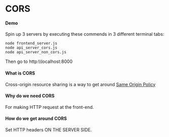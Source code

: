 # CORS

#### Demo
Spin up 3 servers by executing these commends in 3 different terminal tabs:
```
node frontend_server.js
node api_server_cors.js	
node api_server_non_cors.js	

```
Then go to http:\\\\localhost:8000

#### What is CORS
Cross-origin resource sharing is a way to get around 
[Same Origin Policy](https://en.wikipedia.org/wiki/Same-origin_policy)

#### Why do we need CORS
For making HTTP request at the front-end.

#### How do we get around CORS
Set HTTP headers ON THE SERVER SIDE.